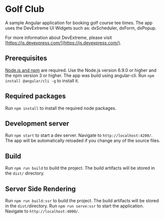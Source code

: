 # Golf Club
A sample Angular application for booking golf course tee times. The app uses the DevExtreme UI Widgets such as: dxScheduler, dxForm, dxPopup.

For more information about DevExtreme, please visit [https://js.devexpress.com/](https://js.devexpress.com/).

## Prerequisites
[Node.js and npm](https://docs.npmjs.com/getting-started/installing-node) are required.
Use the Node.js version 6.9.0 or higher and the npm version 3 or higher.
The app was build using angular-cli. Run `npm install @angular/cli -g` to install it.

## Required packages
Run `npm install` to install the required node packages.

## Development server
Run `npm start` to start a dev server. Navigate to `http://localhost:4200/`. The app will be automatically reloaded if you change any of the source files.

## Build
Run `npm run build` to build the project. The build artifacts will be stored in the `dist/` directory.

## Server Side Rendering
Run `npm run build:ssr` to build the project. The build artifacts will be stored in the `dist/`directory. Run `npm run serve:ssr` to start the application. Navigate to `http://localhost:4000/`.
